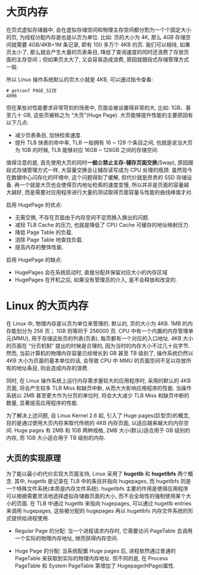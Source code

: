 
# 大页内存

在页式虚拟存储器中, 会在虚拟存储空间和物理主存空间都分割为一个个固定大小的页, 为线程分配内存是也是以页为单位. 比如: 页的大小为 4K, 那么 4GB 存储空间就需要 4GB/4KB=1M 条记录, 即有 100 多万个 4KB 的页. 我们可以相待, 如果页太小了, 那么就会产生大量的页表条目, 降低了查询速度的同时还浪费了存放页面的主存空间；但如果页太大了, 又会容易造成浪费, 原因就跟段式存储管理方式一般. 

所以 Linux 操作系统默认的页大小就是 4KB, 可以通过指令查看: 

```
# getconf PAGE_SIZE
4096
```

但在某些对性能要求非常苛刻的场景中, 页面会被设置得非常的大, 比如: 1GB、甚至几十 GB, 这些页被称之为 “大页”(Huge Page). 大页能够提升性能的主要原因有以下几点: 

* 减少页表条目, 加快检索速度. 
* 提升 TLB 快表的命中率, TLB 一般拥有 16 ~ 128 个条目之间, 也就是说当大页为 1GB 的时候, TLB 能够对应 16GB ~ 128GB 之间的存储空间. 

值得注意的是, 首先使用大页的同时**一般**会**禁止主存-辅存页面交换**(Swap), 原因跟段式存储管理方式一样, 大容量交换会让辅存读写成为 CPU 处理的瓶颈.  虽然现今在数据中心闪存化的环境中, 这个问题得到了缓解, 但代价就是昂贵的 SSD 存储设备. 再一个就是大页也会使得页内地址检索的速度变慢, 所以并非是页面的容量越大越好, 而是需要对应用程序进行大量的测试取得页面容量与性能的曲线峰值才对. 

启用 HugePage 的优点: 

* 无需交换, 不存在页面由于内存空间不足而换入换出的问题. 
* 减轻 TLB Cache 的压力, 也就是降低了 CPU Cache 可缓存的地址映射压力. 
* 降低 Page Table 的负载. 
* 消除 Page Table 地查找负载. 
* 提高内存的整体性能. 

启用 HugePage 的缺点: 

* HugePages 会在系统启动时, 直接分配并保留对应大小的内存区域
* HugePages 在开机之后, 如果没有管理员的介入, 是不会释放和改变的. 

# Linux 的大页内存

在 Linux 中, 物理内存是以页为单位来管理的. 默认的, 页的大小为 4KB.  1MB 的内存能划分为 256 页； 1GB 则等同于 256000 页.  CPU 中有一个内置的内存管理单元(MMU), 用于存储这些页的列表(页表), 每页都有一个对应的入口地址. 4KB 大小的页面在 “分页机制” 提出的时候是合理的, 因为当时的内存大小不过几十兆字节. 然而, 当前计算机的物理内存容量已经增长到 GB 甚至 TB 级别了, 操作系统仍然以 4KB 大小为页面的基本单位的话, 会导致 CPU 中 MMU 的页面空间不足以存放所有的地址条目, 则会造成内存的浪费. 

同时, 在 Linux 操作系统上运行内存需求量较大的应用程序时, 采用的默认的 4KB 页面, 将会产生较多 TLB Miss 和缺页中断, 从而大大影响应用程序的性能. 当操作系统以 2MB 甚至更大作为分页的单位时, 将会大大减少 TLB Miss 和缺页中断的数量, 显著提高应用程序的性能. 

为了解决上述问题, 自 Linux Kernel 2.6 起, 引入了 Huge pages(巨型页)的概念, 目的是通过使用大页内存来取代传统的 4KB 内存页面,  以适应越来越大的内存空间. Huge pages 有 2MB 和 1GB 两种规格, 2MB 大小(默认)适合用于 GB 级别的内存, 而 1GB 大小适合用于 TB 级别的内存. 

## 大页的实现原理

为了能以最小的代价实现大页面支持, Linux 采用了 **hugetlb** 和 **hugetlbfs** 两个概念. 其中, hugetlb 是记录在 TLB 中的条目并指向 hugepages, 而 hugetlbfs 则是一个特殊文件系统(本质是内存文件系统). hugetlbfs 主要的作用是使得应用程序可以根据需要灵活地选择虚拟存储器页面的大小, 而不会全局性的强制使用某个大小的页面. 在 TLB 中通过 hugetlb 来指向 hugepages, 可以通过 hugetlb entries 来调用 hugepages, 这些被分配的 hugepages 再以 hugetlbfs 内存文件系统的形式提供给进程使用. 

* Regular Page 的分配: 当一个进程请求内存时, 它需要访问 PageTable 去调用一个实际的物理内存地址, 继而获得内存空间. 



* Huge Page 的分配: 当系统配置 Huge pages 后, 进程依然通过普通的 PageTable 来获取到实际的物理内存地址. 但不同的是, 在 Process PageTable 和 System PageTable 第增加了 Hugepage(HPage)属性. 